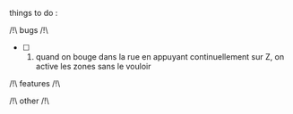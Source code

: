 

things to do :


/!\ bugs /!\
- [ ] 1. quand on bouge dans la rue en appuyant continuellement sur Z, on active les zones sans le vouloir


/!\ features /!\


/!\ other /!\


